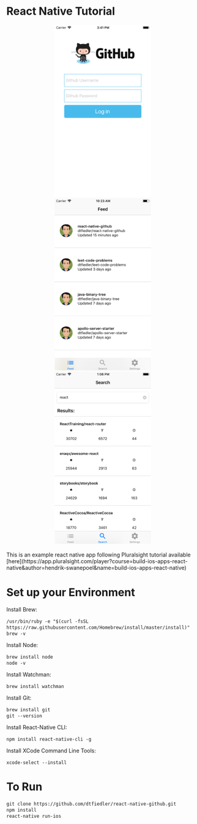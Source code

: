 
# React Native Tutorial
<div align="center">
    <img src="login.png" height=450>
    <img src="screenshot.png" height=450>
    <img src="screenshot2.png" height=450>
</div>
<br>
This is an example react native app following Pluralsight tutorial available [here](https://app.pluralsight.com/player?course=build-ios-apps-react-native&author=hendrik-swanepoel&name=build-ios-apps-react-native)

# Set up your Environment
Install Brew:
```
/usr/bin/ruby -e "$(curl -fsSL https://raw.githubusercontent.com/Homebrew/install/master/install)"
brew -v
```
Install Node:
```
brew install node
node -v
```
Install Watchman:
```
brew install watchman
```
Install Git:
```
brew install git
git --version
```
Install React-Native CLI:
```
npm install react-native-cli -g
```
Install XCode Command Line Tools:
```
xcode-select --install
```
# To Run
```
git clone https://github.com/dtfiedler/react-native-github.git
npm install
react-native run-ios
```
